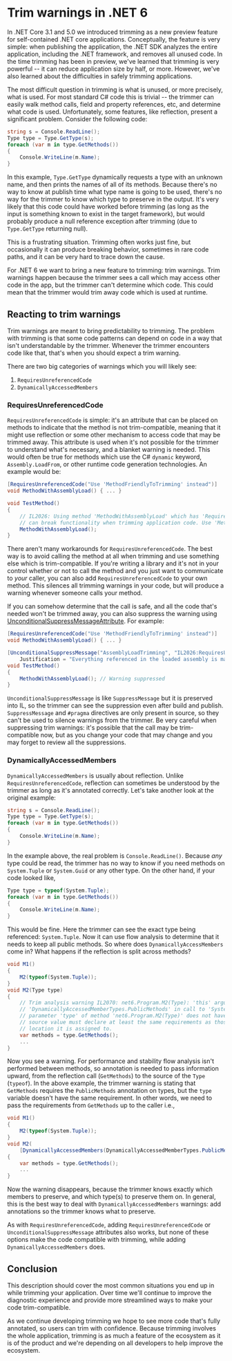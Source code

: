 
# Trim warnings in .NET 6

In .NET Core 3.1 and 5.0 we introduced trimming as a new preview feature for self-contained .NET
core applications. Conceptually, the feature is very simple: when publishing the application, the
.NET SDK analyzes the entire application, including the .NET framework, and removes all unused
code. In the time trimming has been in preview, we've learned that trimming is very powerful --
it can reduce application size by half, or more. However, we've also learned about the
difficulties in safely trimming applications.

The most difficult question in trimming is what is unused, or more precisely, what is used. For
most standard C# code this is trivial -- the trimmer can easily walk method calls, field and
property references, etc, and determine what code is used. Unfortunately, some features, like
reflection, present a significant problem. Consider the following code:

```C#
string s = Console.ReadLine();
Type type = Type.GetType(s);
foreach (var m in type.GetMethods())
{
    Console.WriteLine(m.Name);
}
```

In this example, `Type.GetType` dynamically requests a type with an unknown name, and then prints
the names of all of its methods. Because there's no way to know at publish time what type name is
going to be used, there's no way for the trimmer to know which type to preserve in the output.
It's very likely that this code could have worked before trimming (as long as the input is
something known to exist in the target framework), but would probably produce a null reference
exception after trimming (due to `Type.GetType` returning null).

This is a frustrating situation. Trimming often works just fine, but occasionally it can produce
breaking behavior, sometimes in rare code paths, and it can be very hard to trace down the cause.

For .NET 6 we want to bring a new feature to trimming: trim warnings. Trim warnings happen
because the trimmer sees a call which may access other code in the app, but the trimmer can't
determine which code. This could mean that the trimmer would trim away code which is used at
runtime.

## Reacting to trim warnings

Trim warnings are meant to bring predictability to trimming. The problem with trimming is that some
code patterns can depend on code in a way that isn't understandable by the trimmer. Whenever the
trimmer encounters code like that, that's when you should expect a trim warning.

There are two big categories of warnings which you will likely see:

 1. `RequiresUnreferencedCode`
 2. `DynamicallyAccessedMembers`

### RequiresUnreferencedCode

`RequiresUnreferencedCode` is simple: it's an attribute that can be placed on methods to indicate
that the method is not trim-compatible, meaning that it might use reflection or some other
mechanism to access code that may be trimmed away. This attribute is used when it's not possible
for the trimmer to understand what's necessary, and a blanket warning is needed. This would often
be true for methods which use the C# `dynamic` keyword, `Assembly.LoadFrom`, or other runtime
code generation technologies.
An example would be:

```C#
[RequiresUnreferencedCode("Use 'MethodFriendlyToTrimming' instead")]
void MethodWithAssemblyLoad() { ... }

void TestMethod()
{
    // IL2026: Using method 'MethodWithAssemblyLoad' which has 'RequiresUnreferencedCodeAttribute'
    // can break functionality when trimming application code. Use 'MethodFriendlyToTrimming' instead.
    MethodWithAssemblyLoad();
}
```

There aren't many workarounds for `RequiresUnreferencedCode`. The best way is to avoid calling
the method at all when trimming and use something else which is trim-compatible. If you're
writing a library and it's not in your control whether or not to call the method and you just
want to communicate to *your* caller, you can also add `RequiresUnreferencedCode` to your own
method. This silences all trimming warnings in your code, but will produce a warning whenever
someone calls your method.

If you can somehow determine that the call is safe, and all the code that's needed won't be
trimmed away, you can also suppress the warning using
[UnconditionalSuppressMessageAttribute](https://docs.microsoft.com/en-us/dotnet/api/system.diagnostics.codeanalysis.unconditionalsuppressmessageattribute?view=net-5.0).
For example:

```C#
[RequiresUnreferencedCode("Use 'MethodFriendlyToTrimming' instead")]
void MethodWithAssemblyLoad() { ... }

[UnconditionalSuppressMessage("AssemblyLoadTrimming", "IL2026:RequiresUnreferencedCode",
    Justification = "Everything referenced in the loaded assembly is manually preserved, so it's safe")]
void TestMethod()
{
    MethodWithAssemblyLoad(); // Warning suppressed
}
```

`UnconditionalSuppressMessage` is like `SuppressMessage` but it is preserved into IL, so the
trimmer can see the suppression even after build and publish. `SuppressMessage` and `#pragma`
directives are only present in source, so they can't be used to silence warnings from the
trimmer. Be very careful when suppressing trim warnings: it's possible that the call may be
trim-compatible now, but as you change your code that may change and you may forget to review all
the suppressions.

### DynamicallyAccessedMembers

`DynamicallyAccessedMembers` is usually about reflection. Unlike `RequiresUnreferencedCode`,
reflection can sometimes be understood by the trimmer as long as it's annotated correctly.
Let's take another look at the original example:

```C#
string s = Console.ReadLine();
Type type = Type.GetType(s);
foreach (var m in type.GetMethods())
{
    Console.WriteLine(m.Name);
}
```

In the example above, the real problem is `Console.ReadLine()`. Because *any* type could
be read, the trimmer has no way to know if you need methods on `System.Tuple` or `System.Guid`
or any other type. On the other hand, if your code looked like,

```C#
Type type = typeof(System.Tuple);
foreach (var m in type.GetMethods())
{
    Console.WriteLine(m.Name);
}
```

This would be fine. Here the trimmer can see the exact type being referenced: `System.Tuple`. Now
it can use flow analysis to determine that it needs to keep all public methods. So where does
`DynamicallyAccessMembers` come in? What happens if the reflection is split across methods?

```C#
void M1()
{
    M2(typeof(System.Tuple));
}
void M2(Type type)
{
    // Trim analysis warning IL2070: net6.Program.M2(Type): 'this' argument does not satisfy
    // 'DynamicallyAccessedMemberTypes.PublicMethods' in call to 'System.Type.GetMethods()'. The
    // parameter 'type' of method 'net6.Program.M2(Type)' does not have matching annotations. The
    // source value must declare at least the same requirements as those declared on the target
    // location it is assigned to.
    var methods = type.GetMethods();
    ...
}
```

Now you see a warning. For performance and stability flow analysis isn't performed between
methods, so annotation is needed to pass information upward, from the reflection call
(`GetMethods`) to the source of the `Type` (`typeof`). In the above example, the trimmer warning
is stating that `GetMethods` requires the `PublicMethods` annotation on types, but the `type`
variable doesn't have the same requirement. In other words, we need to pass the requirements from
`GetMethods` up to the caller i.e.,

```C#
void M1()
{
    M2(typeof(System.Tuple));
}
void M2(
    [DynamicallyAccessedMembers(DynamicallyAccessedMemberTypes.PublicMethods)] Type type)
{
    var methods = type.GetMethods();
    ...
}
```

Now the warning disappears, because the trimmer knows exactly which members to preserve, and
which type(s) to preserve them on. In general, this is the best way to deal with
`DynamicallyAccessedMembers` warnings: add annotations so the trimmer knows what to preserve.

As with `RequiresUnreferencedCode`, adding `RequiresUnreferencedCode` or
`UnconditionalSuppressMessage` attributes also works, but none of these options make the code
compatible with trimming, while adding `DynamicallyAccessedMembers` does.

## Conclusion

This description should cover the most common situations you end up in while trimming your
application. Over time we'll continue to improve the diagnostic experience and provide more streamlined
ways to make your code trim-compatible.

As we continue developing trimming we hope to see more code that's fully annotated, so users can
trim with confidence. Because trimming involves the whole application, trimming is as much a
feature of the ecosystem as it is of the product and we're depending on all developers to help
improve the ecosystem.
